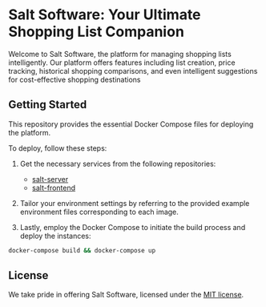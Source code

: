 # Salt Software: Your Ultimate Shopping List Companion

Welcome to Salt Software, the platform for managing shopping lists intelligently.
Our platform offers features including list creation, price tracking, historical shopping comparisons, and even intelligent suggestions for cost-effective shopping destinations

## Getting Started

This repository provides the essential Docker Compose files for deploying the platform.

To deploy, follow these steps:

1. Get the necessary services from the following repositories:
   - [salt-server](https://github.com/marcosvsilva/salt-server)
   - [salt-frontend](https://github.com/marcosvsilva/salt-frontend)

2. Tailor your environment settings by referring to the provided example environment files corresponding to each image.

3. Lastly, employ the Docker Compose to initiate the build process and deploy the instances:

```bash
docker-compose build && docker-compose up
```

## License

We take pride in offering Salt Software, licensed under the [MIT license](https://mit-license.org/). 
